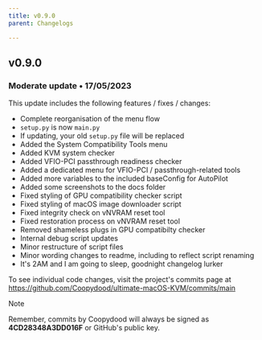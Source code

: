 ```yaml
---
title: v0.9.0
parent: Changelogs

---
```


## v0.9.0
### Moderate update • 17/05/2023

This update includes the following features / fixes / changes:

- Complete reorganisation of the menu flow
- `setup.py` is now `main.py`
- If updating, your old `setup.py` file will be replaced
- Added the System Compatibility Tools menu
- Added KVM system checker
- Added VFIO-PCI passthrough readiness checker
- Added a dedicated menu for VFIO-PCI / passthrough-related tools
- Added more variables to the included baseConfig for AutoPilot
- Added some screenshots to the docs folder
- Fixed styling of GPU compatibility checker script
- Fixed styling of macOS image downloader script 
- Fixed integrity check on vNVRAM reset tool
- Fixed restoration process on vNVRAM reset tool
- Removed shameless plugs in GPU compatibilty checker
- Internal debug script updates
- Minor restructure of script files
- Minor wording changes to readme, including to reflect script renaming
- It's 2AM and I am going to sleep, goodnight changelog lurker

To see individual code changes, visit the project's commits page at https://github.com/Coopydood/ultimate-macOS-KVM/commits/main 

> [!NOTE]
> Remember, commits by Coopydood will always be signed as **4CD28348A3DD016F** or GitHub's public key. 
